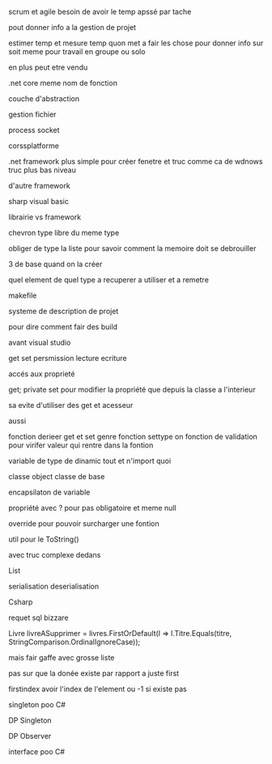 scrum et agile besoin de avoir le temp apssé par tache


pout donner info a la gestion de projet


estimer temp et mesure temp quon met a fair les chose pour donner info sur soit meme pour travail en groupe ou solo

en plus peut etre vendu


.net core
meme nom de fonction

couche d'abstraction

gestion fichier

process socket




corssplatforme




.net framework
plus simple pour créer fenetre et truc comme ca de wdnows truc plus bas niveau

d'autre framework


sharp visual basic


librairie vs framework




chevron type libre du meme type


obliger de type la liste pour savoir comment la memoire doit se debrouiller


3 de base quand on la créer


quel element de quel type a recuperer a utiliser et a remetre



makefile

systeme de description de projet

pour dire comment fair des build

avant visual studio


get set  persmission lecture ecriture

accés aux proprieté


get; private set 
pour modifier la propriété que depuis la classe a l'interieur

sa evite d'utiliser des get et acesseur


aussi


fonction derieer get et set  genre fonction settype on fonction de validation pour virifer valeur qui rentre dans la fontion



variable de type de dinamic tout et n'import quoi

classe object
classe de base

encapsilaton de variable



propriété avec ?
pour pas obligatoire et meme null

override pour pouvoir
surcharger une fontion

util pour le ToString()

avec truc complexe dedans


List<Livre>

serialisation
deserialisation


Csharp 

requet sql bizzare

Livre livreASupprimer = livres.FirstOrDefault(l => l.Titre.Equals(titre, StringComparison.OrdinalIgnoreCase));

mais fair gaffe avec grosse liste

pas sur que la donée existe par rapport a juste first




firstindex
avoir l'index de l'element ou -1 si existe pas


singleton poo C#

DP Singleton

DP Observer

interface poo C#